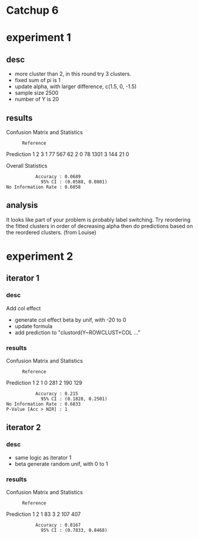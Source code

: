 # Catchup 6

# experiment 1

## desc

- more cluster than 2, in this round try 3 clusters.
- fixed sum of pi is 1
- update alpha, with larger difference, c(1.5, 0, -1.5)
- sample size 2500
- number of Y is 20

## results

Confusion Matrix and Statistics

          Reference
Prediction    1    2    3
         1   77  567   62
         2    0   78 1301
         3  144   21    0

Overall Statistics
                                          
               Accuracy : 0.0689          
                 95% CI : (0.0588, 0.0801)
    No Information Rate : 0.6058      

## analysis

It looks like part of your problem is probably label switching. Try reordering the fitted clusters in order of decreasing alpha then do predictions based on the reordered clusters. (from Louise)

# experiment 2

## iterator 1

### desc

Add col effect
- generate col effect beta by unif, with -20 to 0
- update formula
- add prediction to "clustord(Y~ROWCLUST+COL ..."

### results

Confusion Matrix and Statistics

          Reference
Prediction   1   2
         1   0 281
         2 190 129
                                          
               Accuracy : 0.215           
                 95% CI : (0.1828, 0.2501)
    No Information Rate : 0.6833          
    P-Value [Acc > NIR] : 1         


## iterator 2

### desc

- same logic as iterator 1
- beta generate random unif, with 0 to 1

### results

Confusion Matrix and Statistics

          Reference
Prediction   1   2
         1  83   3
         2 107 407
                                          
               Accuracy : 0.8167          
                 95% CI : (0.7833, 0.8468)
